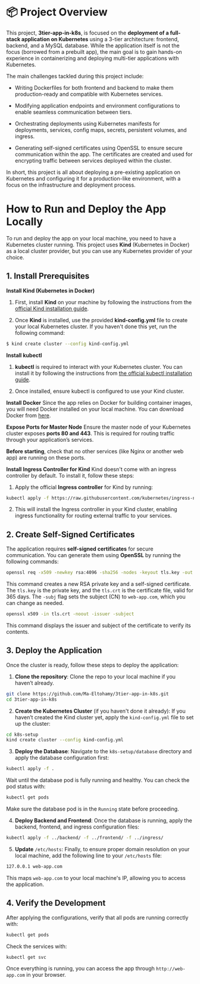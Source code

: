 # 📦 Project Overview
This project, **3tier-app-in-k8s**, is focused on the **deployment of a full-stack application on Kubernetes** using a 3-tier architecture: frontend, backend, and a MySQL database. While the application itself is not the focus (borrowed from a prebuilt app), the main goal is to gain hands-on experience in containerizing and deploying multi-tier applications with Kubernetes.

The main challenges tackled during this project include:

- Writing Dockerfiles for both frontend and backend to make them production-ready and compatible with Kubernetes services.

- Modifying application endpoints and environment configurations to enable seamless communication between tiers.

- Orchestrating deployments using Kubernetes manifests for deployments, services, config maps, secrets, persistent volumes, and ingress.

- Generating self-signed certificates using OpenSSL to ensure secure communication within the app. The certificates are created and used for encrypting traffic between services deployed within the cluster.

In short, this project is all about deploying a pre-existing application on Kubernetes and configuring it for a production-like environment, with a focus on the infrastructure and deployment process.

# How to Run and Deploy the App Locally

To run and deploy the app on your local machine, you need to have a Kubernetes cluster running. This project uses **Kind** (Kubernetes in Docker) as a local cluster provider, but you can use any Kubernetes provider of your choice.

## 1. Install Prerequisites 
**Install Kind (Kubernetes in Docker)**
1. First, install **Kind** on your machine by following the instructions from the [official Kind installation guide](https://kind.sigs.k8s.io/docs/user/quick-start/).

2. Once **Kind** is installed, use the provided **kind-config.yml** file to create your local Kubernetes cluster. If you haven't done this yet, run the following command:
```bash
$ kind create cluster --config kind-config.yml
```

**Install kubectl**
1. **kubectl** is required to interact with your Kubernetes cluster. You can install it by following the instructions from [the official kubectl installation guide](https://kubernetes.io/docs/tasks/tools/install-kubectl-linux/).

2. Once installed, ensure kubectl is configured to use your Kind cluster.

**Install Docker**
Since the app relies on Docker for building container images, you will need Docker installed on your local machine. You can download Docker from [here](https://docs.docker.com/engine/install/).

**Expose Ports for Master Node**
Ensure the master node of your Kubernetes cluster exposes **ports 80 and 443**. This is required for routing traffic through your application’s services.

**Before starting**, check that no other services (like Nginx or another web app) are running on these ports.

**Install Ingress Controller for Kind**
Kind doesn't come with an ingress controller by default. To install it, follow these steps:

1. Apply the official **Ingress controller** for Kind by running:
```bash
kubectl apply -f https://raw.githubusercontent.com/kubernetes/ingress-nginx/main/deploy/static/provider/kind/deploy.yaml
```

2. This will install the Ingress controller in your Kind cluster, enabling ingress functionality for routing external traffic to your services.

## 2. Create Self-Signed Certificates
The application requires **self-signed certificates** for secure communication. You can generate them using **OpenSSL** by running the following commands:
```bash
openssl req -x509 -newkey rsa:4096 -sha256 -nodes -keyout tls.key -out tls.crt -subj "/CN=web-app.com" -days 365
```
This command creates a new RSA private key and a self-signed certificate. The ```tls.key``` is the private key, and the ```tls.crt``` is the certificate file, valid for 365 days. The ```-subj``` flag sets the subject (CN) to ```web-app.com```, which you can change as needed.
```bash
openssl x509 -in tls.crt -noout -issuer -subject
```
This command displays the issuer and subject of the certificate to verify its contents.

## 3. Deploy the Application
Once the cluster is ready, follow these steps to deploy the application:

1. **Clone the repository**: Clone the repo to your local machine if you haven’t already.
```bash
git clone https://github.com/Ma-Eltohamy/3tier-app-in-k8s.git
cd 3tier-app-in-k8s
```

2. **Create the Kubernetes Cluster** (if you haven't done it already): If you haven’t created the Kind cluster yet, apply the ```kind-config.yml``` file to set up the cluster:
```bash
cd k8s-setup
kind create cluster --config kind-config.yml
```

3. **Deploy the Database**: Navigate to the ```k8s-setup/database``` directory and apply the database configuration first:
```bash
kubectl apply -f .
```
Wait until the database pod is fully running and healthy. You can check the pod status with:
```bash
kubectl get pods
```
Make sure the database pod is in the ```Running``` state before proceeding.

4. **Deploy Backend and Frontend**: Once the database is running, apply the backend, frontend, and ingress configuration files:
```bash
kubectl apply -f ../backend/ -f ../frontend/ -f ../ingress/
```

5. **Update** ```/etc/hosts```: Finally, to ensure proper domain resolution on your local machine, add the following line to your ```/etc/hosts``` file:
```bash
127.0.0.1 web-app.com
```
This maps ```web-app.com``` to your local machine's IP, allowing you to access the application.

## 4. Verify the Development
After applying the configurations, verify that all pods are running correctly with:
```bash
kubectl get pods
```
Check the services with:
```bash
kubectl get svc
```
Once everything is running, you can access the app through ```http://web-app.com``` in your browser.




